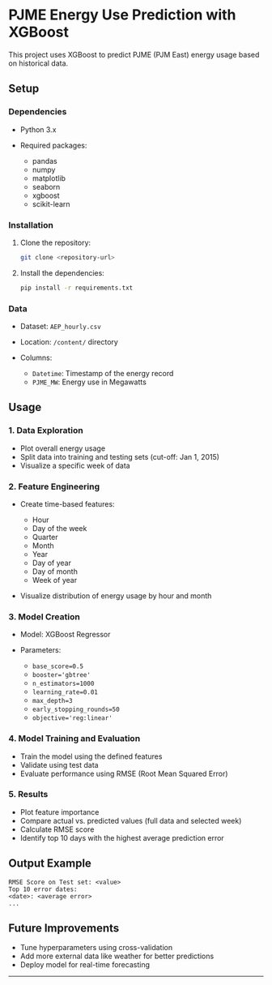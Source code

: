 # PJME Energy Use Prediction with XGBoost

This project uses XGBoost to predict PJME (PJM East) energy usage based on historical data.

## Setup

### Dependencies

* Python 3.x
* Required packages:

  * pandas
  * numpy
  * matplotlib
  * seaborn
  * xgboost
  * scikit-learn

### Installation

1. Clone the repository:

   ```bash
   git clone <repository-url>
   ```
2. Install the dependencies:

   ```bash
   pip install -r requirements.txt
   ```

### Data

* Dataset: `AEP_hourly.csv`
* Location: `/content/` directory
* Columns:

  * `Datetime`: Timestamp of the energy record
  * `PJME_MW`: Energy use in Megawatts

## Usage

### 1. Data Exploration

* Plot overall energy usage
* Split data into training and testing sets (cut-off: Jan 1, 2015)
* Visualize a specific week of data

### 2. Feature Engineering

* Create time-based features:

  * Hour
  * Day of the week
  * Quarter
  * Month
  * Year
  * Day of year
  * Day of month
  * Week of year
* Visualize distribution of energy usage by hour and month

### 3. Model Creation

* Model: XGBoost Regressor
* Parameters:

  * `base_score=0.5`
  * `booster='gbtree'`
  * `n_estimators=1000`
  * `learning_rate=0.01`
  * `max_depth=3`
  * `early_stopping_rounds=50`
  * `objective='reg:linear'`

### 4. Model Training and Evaluation

* Train the model using the defined features
* Validate using test data
* Evaluate performance using RMSE (Root Mean Squared Error)

### 5. Results

* Plot feature importance
* Compare actual vs. predicted values (full data and selected week)
* Calculate RMSE score
* Identify top 10 days with the highest average prediction error

## Output Example

```
RMSE Score on Test set: <value>
Top 10 error dates:
<date>: <average error>
...
```

## Future Improvements

* Tune hyperparameters using cross-validation
* Add more external data like weather for better predictions
* Deploy model for real-time forecasting

---

